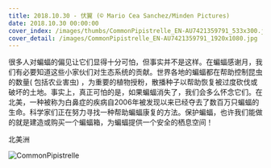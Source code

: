 ```yaml
---
title: 2018.10.30 - 伏翼 (© Mario Cea Sanchez/Minden Pictures)
date: 2018.10.30 00:00:00
cover_index: /images/thumbs/CommonPipistrelle_EN-AU7421359791_533x300.jpg
cover_detail: /images/CommonPipistrelle_EN-AU7421359791_1920x1080.jpg
---
```


很多人对蝙蝠的偏见让它们显得十分可怕，但事实并不是这样。在蝙蝠感谢月，我们有必要知道这些小家伙们对生态系统的贡献。世界各地的蝙蝠都在帮助控制昆虫的数量(
包括农业害虫)
，为重要的植物授粉，散播种子以帮助恢复被过度砍伐或破坏的土地。事实上，真正可怕的是，如果蝙蝠消失了，我们会多么怀念它们。在北美，一种被称为白鼻症的疾病自2006年被发现以来已经夺去了数百万只蝙蝠的生命。科学家们正在努力寻找一种帮助蝙蝠康复的方法。保护蝙蝠，也许我们能做的就是建造或购买一个蝙蝠箱，为蝙蝠提供一个安全的栖息空间！

北美洲

![CommonPipistrelle](/images/CommonPipistrelle_EN-AU7421359791_1920x1080.jpg)
